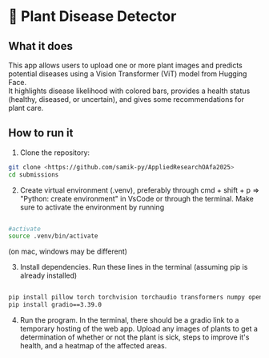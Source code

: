 # 🌱 Plant Disease Detector

## What it does
This app allows users to upload one or more plant images and predicts potential diseases using a Vision Transformer (ViT) model from Hugging Face.  
It highlights disease likelihood with colored bars, provides a health status (healthy, diseased, or uncertain), and gives some recommendations for plant care.

## How to run it
1. Clone the repository:

```bash
git clone <https://github.com/samik-py/AppliedResearchOAfa2025>
cd submissions
```

2. Create virtual environment (.venv), preferably through cmd + shift + p => "Python: create environment" in VsCode or through the terminal. Make sure to activate the environment by running

```bash

#activate
source .venv/bin/activate

```
(on mac, windows may be different)

3. Install dependencies. Run these lines in the terminal (assuming pip is already installed)

```bash

pip install pillow torch torchvision torchaudio transformers numpy opencv-python matplotlib
pip install gradio==3.39.0

```

4. Run the program. In the terminal, there should be a gradio link to a temporary hosting of the web app. Upload any images of plants to get 
a determination of whether or not the plant is sick, steps to improve it's health, and a heatmap of the affected areas.


